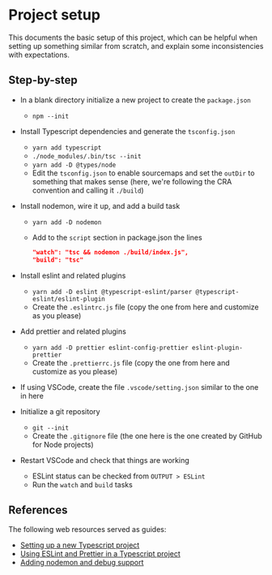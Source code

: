 # Project setup

This documents the basic setup of this project, which can be helpful when setting up something similar from scratch, and explain some inconsistencies with expectations.

## Step-by-step

- In a blank directory initialize a new project to create the `package.json`
  - `npm --init`
- Install Typescript dependencies and generate the `tsconfig.json`
  - `yarn add typescript`
  - `./node_modules/.bin/tsc --init`
  - `yarn add -D @types/node`
  - Edit the `tsconfig.json` to enable sourcemaps and set the `outDir` to something that makes sense (here, we're following the CRA convention and calling it `./build`)

- Install nodemon, wire it up, and add a build task
  - `yarn add -D nodemon`
  - Add to the `script` section in package.json the lines

    ```json
    "watch": "tsc && nodemon ./build/index.js",
    "build": "tsc"
    ```

- Install eslint and related plugins
  - `yarn add -D eslint @typescript-eslint/parser @typescript-eslint/eslint-plugin`
  - Create the `.eslintrc.js` file (copy the one from here and customize as you please)
- Add prettier and related plugins
  - `yarn add -D prettier eslint-config-prettier eslint-plugin-prettier`
  - Create the `.prettierrc.js` file (copy the one from here and customize as you please)
- If using VSCode, create the file `.vscode/setting.json` similar to the one in here
- Initialize a git repository
  - `git --init`
  - Create the `.gitignore` file (the one here is the one created by GitHub for Node projects)
- Restart VSCode and check that things are working
  - ESLint status can be checked from `OUTPUT > ESLint`
  - Run the `watch` and `build` tasks

## References

The following web resources served as guides:

- [Setting up a new Typescript project](https://alligator.io/typescript/new-project/)
- [Using ESLint and Prettier in a Typescript project](https://alligator.io/typescript/new-project/)
- [Adding nodemon and debug support](https://medium.com/aherforth/how-to-get-auto-restart-and-breakpoint-support-with-typescript-and-node-5af589dd8687)
